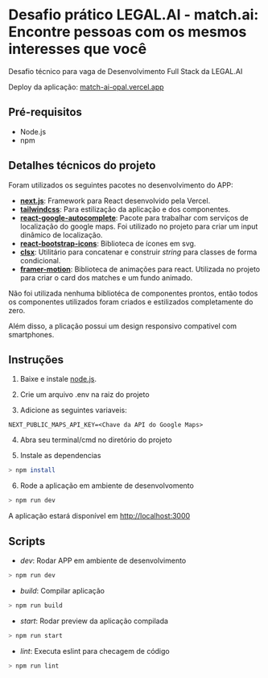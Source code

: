 # Desafio prático LEGAL.AI - match.ai: Encontre pessoas com os mesmos interesses que você

Desafio técnico para vaga de Desenvolvimento Full Stack da LEGAL.AI

Deploy da aplicação: [match-ai-opal.vercel.app](https://match-ai-opal.vercel.app/)

## Pré-requisitos

- Node.js
- npm

## Detalhes técnicos do projeto

Foram utilizados os seguintes pacotes no desenvolvimento do APP:

- **[next.js](https://nextjs.org/)**: Framework para React desenvolvido pela Vercel.
- **[tailwindcss](https://tailwindcss.com/)**: Para estilização da aplicação e dos componentes.
- **[react-google-autocomplete](https://github.com/ErrorPro/react-google-autocomplete#readme)**: Pacote para trabalhar com serviços de localização do google maps. Foi utilizado no projeto para criar um input dinâmico de localização.
- **[react-bootstrap-icons](https://github.com/ismamz/react-bootstrap-icons#readme)**: Biblioteca de ícones em svg.
- **[clsx](https://github.com/lukeed/clsx#readme)**: Utilitário para concatenar e construir *string* para classes de forma condicional.
- **[framer-motion](https://motion.dev/)**: Biblioteca de animações para react. Utilizada no projeto para criar o card dos matches e um fundo animado.

Não foi utilizada nenhuma bibliotéca de componentes prontos, então todos os componentes utilizados foram criados e estilizados completamente do zero.

Além disso, a plicação possui um design responsivo compativel com smartphones.

## Instruções

1. Baixe e instale [node.js](https://nodejs.org/en).

2. Crie um arquivo .env na raiz do projeto

3. Adicione as seguintes variaveis:

```
NEXT_PUBLIC_MAPS_API_KEY=<Chave da API do Google Maps>
```

4. Abra seu terminal/cmd no diretório do projeto

5. Instale as dependencias

```bash
> npm install
```

6. Rode a aplicação em ambiente de desenvolvomento
```bash
> npm run dev
```

A aplicação estará disponível em [http://localhost:3000](http://localhost:3000)

## Scripts

- *dev*: Rodar APP em ambiente de desenvolvimento

```bash
> npm run dev
```

- *build*: Compilar aplicação

```bash
> npm run build
```

- *start*: Rodar preview da aplicação compilada

```bash
> npm run start
```

- *lint*: Executa eslint para checagem de código

```bash
> npm run lint
```